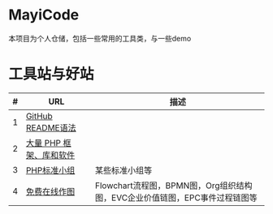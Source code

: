 # MayiCode
本项目为个人仓储，包括一些常用的工具类，与一些demo

# 工具站与好站
|#|URL|描述|
|---|----|----|
|1|[GitHub README语法](https://github.com/guodongxiaren/README)||
|2|[大量 PHP 框架、库和软件](https://github.com/ziadoz/awesome-php)||
|3|[PHP标准小组](http://www.php-fig.org/)|某些标准小组等|
|4|[免费在线作图](http://processon.com)|Flowchart流程图，BPMN图，Org组织结构图，EVC企业价值链图，EPC事件过程链图等|
